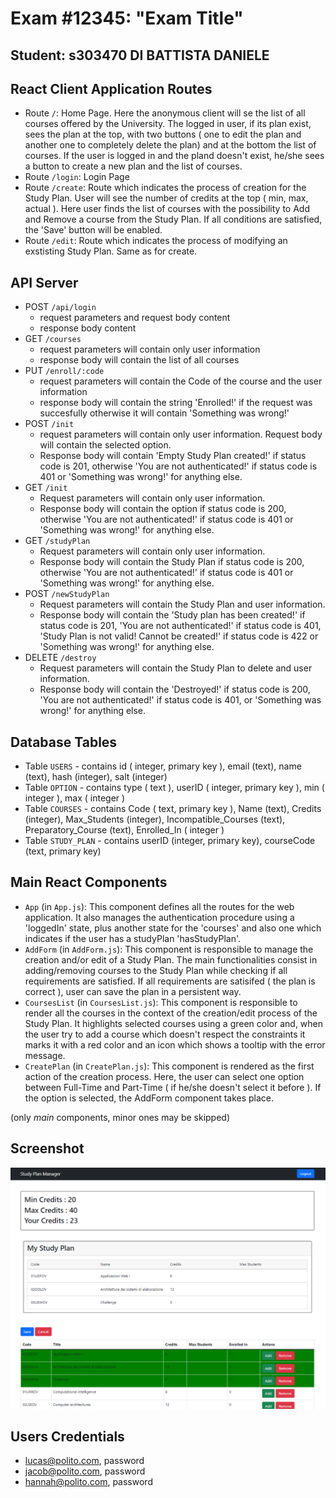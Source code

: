 # Exam #12345: "Exam Title"
## Student: s303470 DI BATTISTA DANIELE 

## React Client Application Routes

- Route `/`: Home Page. Here the anonymous client will se the list of all courses offered by the University. The logged in user, if its plan exist, sees the plan at the top, with two buttons ( one to edit the plan and another one to completely delete the plan) and at the bottom the list of courses. If the user is logged in and the pland doesn't exist, he/she sees a button to create a new plan and the list of courses.
- Route `/login`: Login Page
- Route `/create`: Route which indicates the process of creation for the Study Plan. User will see the number of credits at the top ( min, max, actual ). Here user finds the list of courses with the possibility to Add and Remove a course from the Study Plan. If all conditions are satisfied, the 'Save' button will be enabled.
- Route `/edit`: Route which indicates the process of modifying an exstisting Study Plan. Same as for create.

## API Server

- POST `/api/login`
  - request parameters and request body content
  - response body content
- GET `/courses`
  - request parameters will contain only user information
  - response body will contain the list of all courses
- PUT `/enroll/:code`
  - request parameters will contain the Code of the course and the user information
  - response body will contain the string 'Enrolled!' if the request was succesfully otherwise it will contain 'Something was wrong!'
- POST `/init` 
  - request parameters will contain only user information. Request body will contain the selected option.
  - Response body will contain 'Empty Study Plan created!' if status code is 201, otherwise 'You are not authenticated!' if status code is 401 or 'Something was wrong!' for anything else.
- GET `/init` 
  - Request parameters will contain only user information.
  - Response body will contain the option if status code is 200, otherwise 'You are not authenticated!' if status code is 401 or 'Something was wrong!' for anything else.
- GET `/studyPlan` 
  - Request parameters will contain only user information.
  - Response body will contain the Study Plan if status code is 200, otherwise 'You are not authenticated!' if status code is 401 or 'Something was wrong!' for anything else.
- POST `/newStudyPlan` 
  - Request parameters will contain the Study Plan and user information.
  - Response body will contain the 'Study plan has been created!' if status code is 201, 'You are not authenticated!' if status code is 401, 'Study Plan is not valid! Cannot be created!' if status code is 422 or 'Something was wrong!' for anything else.
- DELETE `/destroy` 
  - Request parameters will contain the Study Plan to delete and user information.
  - Response body will contain the 'Destroyed!' if status code is 200, 'You are not authenticated!' if status code is 401, or 'Something was wrong!' for anything else.
   

## Database Tables

- Table `USERS` - contains id ( integer, primary key ), email (text), name (text), hash (integer), salt (integer)
- Table `OPTION` - contains type ( text ), userID ( integer, primary key ), min ( integer ), max ( integer )
- Table `COURSES` - contains Code ( text, primary key ), Name (text), Credits (integer), Max_Students (integer), Incompatible_Courses (text), Preparatory_Course (text), Enrolled_In ( integer )
- Table `STUDY_PLAN` - contains userID (integer, primary key), courseCode (text, primary key)

## Main React Components

- `App` (in `App.js`): This component defines all the routes for the web application. It also manages the authentication procedure using a 'loggedIn' state, plus another state for the 'courses' and also one which indicates if the user has a studyPlan 'hasStudyPlan'.
- `AddForm` (in `AddForm.js`): This component is responsible to manage the creation and/or edit of a Study Plan. The main functionalities consist in adding/removing courses to the Study Plan while checking if all requirements are satisfied. If all requirements are satisifed ( the plan is correct ), user can save the plan in a persistent way. 
- `CoursesList` (in `CoursesList.js`): This component is responsible to render all the courses in the context of the creation/edit process of the Study Plan. It highlights selected courses using a green color and, when the user try to add a course which doesn't respect the constraints it marks it with a red color and an icon which shows a tooltip with the error message.
- `CreatePlan` (in `CreatePlan.js`): This component is rendered as the first action of the creation process. Here, the user can select one option between Full-Time and Part-Time ( if he/she doesn't select it before ). If the option is selected, the AddForm component takes place.

(only _main_ components, minor ones may be skipped)

## Screenshot

![Screenshot](./img/edit.png)

## Users Credentials

- lucas@polito.com, password
- jacob@polito.com, password
- hannah@polito.com, password

